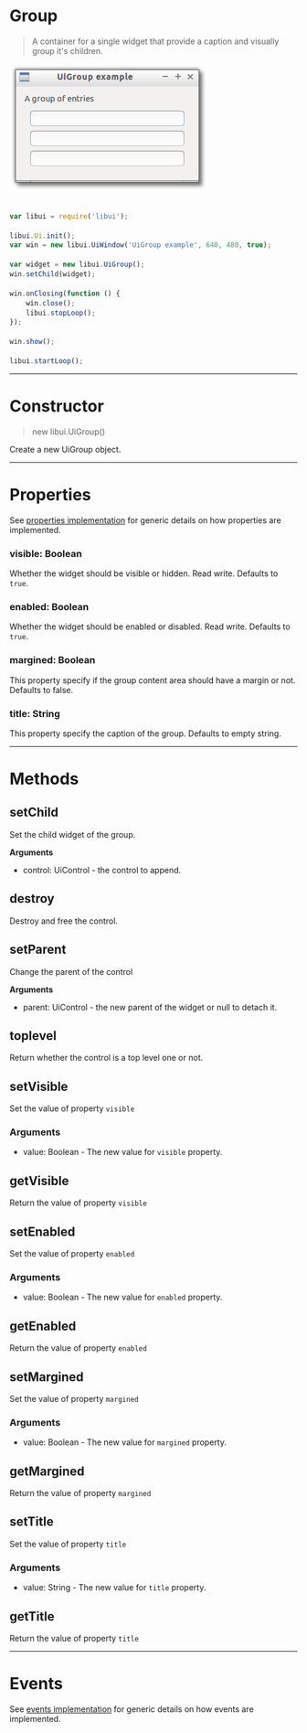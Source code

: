 
# Group

> A container for a single widget that provide a caption and visually group it's children.

![UiGroup example](media/UiGroup.png)

```js

var libui = require('libui');

libui.Ui.init();
var win = new libui.UiWindow('UiGroup example', 640, 480, true);

var widget = new libui.UiGroup();
win.setChild(widget);

win.onClosing(function () {
	win.close();
	libui.stopLoop();
});

win.show();

libui.startLoop();

```

---

# Constructor

> new libui.UiGroup()

Create a new UiGroup object.

---

# Properties

See [properties implementation](properties.md) for generic details on how properties are implemented.


### visible: Boolean

Whether the widget should be visible or hidden. 
Read write.
Defaults to `true`.



### enabled: Boolean

Whether the widget should be enabled or disabled. 
Read write.
Defaults to `true`.



### margined: Boolean

This property specify if the group content area should have a margin or not.
Defaults to false.



### title: String

This property specify the caption of the group.
Defaults to empty string.




---

# Methods


## setChild

Set the child widget of the group.


**Arguments**

* control: UiControl - the control to append.



## destroy

Destroy and free the control.




## setParent

Change the parent of the control


**Arguments**

* parent: UiControl - the new parent of the widget or null to detach it.



## toplevel

Return whether the control is a top level one or not.




## setVisible

Set the value of property `visible`

### Arguments

* value: Boolean - The new value for `visible` property.

## getVisible

Return the value of property `visible`



## setEnabled

Set the value of property `enabled`

### Arguments

* value: Boolean - The new value for `enabled` property.

## getEnabled

Return the value of property `enabled`



## setMargined

Set the value of property `margined`

### Arguments

* value: Boolean - The new value for `margined` property.

## getMargined

Return the value of property `margined`



## setTitle

Set the value of property `title`

### Arguments

* value: String - The new value for `title` property.

## getTitle

Return the value of property `title`



---

# Events

See [events implementation](events.md) for generic details on how events are implemented.



